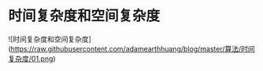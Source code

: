 # 时间复杂度和空间复杂度

![时间复杂度和空间复杂度]
(https://raw.githubusercontent.com/adamearthhuang/blog/master/算法/时间复杂度/01.png)